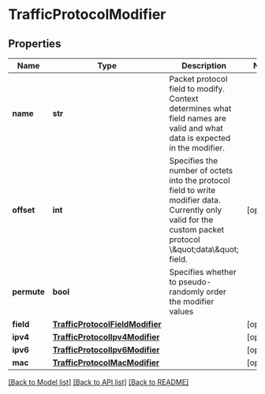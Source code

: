 # TrafficProtocolModifier

## Properties
Name | Type | Description | Notes
------------ | ------------- | ------------- | -------------
**name** | **str** | Packet protocol field to modify. Context determines what field names are valid and what data is expected in the modifier.  | 
**offset** | **int** | Specifies the number of octets into the protocol field to write modifier data. Currently only valid for the custom packet protocol \\\&quot;data\\\&quot; field.  | [optional] 
**permute** | **bool** | Specifies whether to pseudo-randomly order the modifier values  | 
**field** | [**TrafficProtocolFieldModifier**](TrafficProtocolFieldModifier.md) |  | [optional] 
**ipv4** | [**TrafficProtocolIpv4Modifier**](TrafficProtocolIpv4Modifier.md) |  | [optional] 
**ipv6** | [**TrafficProtocolIpv6Modifier**](TrafficProtocolIpv6Modifier.md) |  | [optional] 
**mac** | [**TrafficProtocolMacModifier**](TrafficProtocolMacModifier.md) |  | [optional] 

[[Back to Model list]](../README.md#documentation-for-models) [[Back to API list]](../README.md#documentation-for-api-endpoints) [[Back to README]](../README.md)


